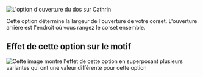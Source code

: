 ![L'option d'ouverture du dos sur Cathrin](./backopening.svg)

Cette option détermine la largeur de l'ouverture de votre corset. L'ouverture arrière est l'endroit où vous rangez le corset ensemble.

## Effet de cette option sur le motif

![Cette image montre l'effet de cette option en superposant plusieurs variantes qui ont une valeur différente pour cette option](cathrin_backopening_sample.svg "Effet de cette option sur le motif")
